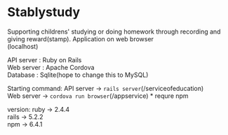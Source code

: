 # Stablystudy
Supporting childrens' studying or doing homework through recording and giving reward(stamp).
Application on web browser<br>
(localhost)

API server : Ruby on Rails<br>
Web server : Apache Cordova<br>
Database : Sqlite(hope to change this to MySQL)

Starting command:
API server -> `rails server`(/serviceofeducation)<br>
Web server -> `cordova run browser`(/appservice) * requre npm<br>

version:
ruby -> 2.4.4 <br>
rails -> 5.2.2 <br>
npm -> 6.4.1 <br>
